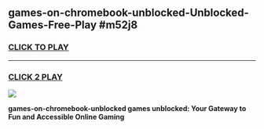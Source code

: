 
## games-on-chromebook-unblocked-Unblocked-Games-Free-Play #m52j8
<h3>
<a href="https://us.freeplayer.one?title=games-on-chromebook-unblocked&ref=9M">CLICK TO PLAY</a></h3>
<hr>

<h3>
<a href="https://us.freeplayer.one?title=games-on-chromebook-unblocked&ref=9M">CLICK 2 PLAY</a>
  
</h3>

<a href="https://us.freeplayer.one?title=games-on-chromebook-unblocked&ref=9M"><img src="https://clearcache.store/games.png"></a>


**games-on-chromebook-unblocked games unblocked: Your Gateway to Fun and Accessible Online Gaming**

